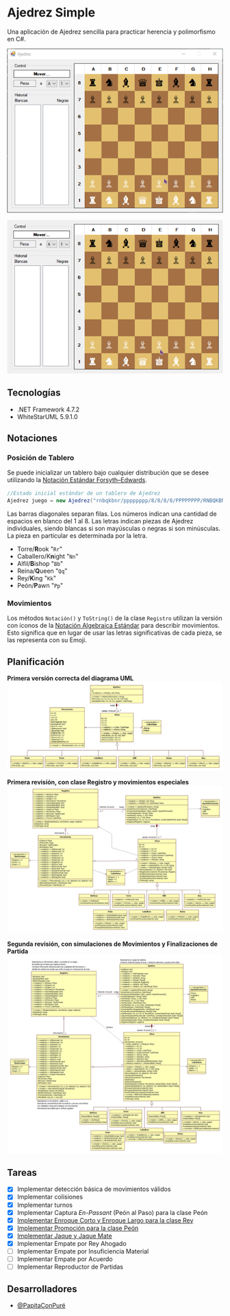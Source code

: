 # Ajedrez Simple
Una aplicación de Ajedrez sencilla para practicar herencia y polimorfismo en C#.

![Demostración de Juego](https://github.com/PapitaConPure/ajedrez-simple/blob/main/Muestras/muestra1.gif)

![Mate del Pastor](https://github.com/PapitaConPure/ajedrez-simple/blob/main/Muestras/muestra2.gif)

## Tecnologías
* .NET Framework 4.7.2
* WhiteStarUML 5.9.1.0

##  Notaciones
### Posición de Tablero
Se puede inicializar un tablero bajo cualquier distribución que se desee utilizando la [Notación Estándar Forsyth–Edwards](https://en.wikipedia.org/wiki/Forsyth%E2%80%93Edwards_Notation).
```cs
//Estado inicial estándar de un tablero de Ajedrez
Ajedrez juego = new Ajedrez("rnbqkbnr/pppppppp/8/8/8/8/PPPPPPPP/RNBQKBNR");
```
Las barras diagonales separan filas.
Los números indican una cantidad de espacios en blanco del 1 al 8.
Las letras indican piezas de Ajedrez individuales, siendo blancas si son mayúsculas o negras si son minúsculas. La pieza en particular es determinada por la letra.
* Torre/**R**ook "`Rr`"
* Caballero/K**n**ight "`Nn`"
* Alfil/**B**ishop "`Bb`"
* Reina/**Q**ueen "`Qq`"
* Rey/**K**ing "`Kk`"
* Peón/**P**awn "`Pp`"

### Movimientos
Los métodos `Notación()` y `ToString()` de la clase `Registro` utilizan la versión con íconos de la [Notación Algebraica Estándar](https://en.wikipedia.org/wiki/Algebraic_notation_(chess)) para describir movimientos.
Esto significa que en lugar de usar las letras significativas de cada pieza, se las representa con su Emoji.

## Planificación
**Primera versión correcta del diagrama UML**
![UML 1](https://github.com/PapitaConPure/ajedrez-simple/blob/main/Planificación/v1.jpg)

**Primera revisión, con clase Registro y movimientos especiales**
![UML 2](https://github.com/PapitaConPure/ajedrez-simple/blob/main/Planificación/v2.jpg)

**Segunda revisión, con simulaciones de Movimientos y Finalizaciones de Partida**
![UML 3](https://github.com/PapitaConPure/ajedrez-simple/blob/main/Planificación/v3.jpg)

## Tareas
* [X] Implementar detección básica de movimientos válidos
* [X] Implementar colisiones
* [X] Implementar turnos
* [X] Implementar Captura _En-Passant_ (Peón al Paso) para la clase Peón
* [X] [Implementar Enroque Corto y Enroque Largo para la clase Rey](https://github.com/PapitaConPure/ajedrez-simple/issues/1)
* [X] [Implementar Promoción para la clase Peón](https://github.com/PapitaConPure/ajedrez-simple/issues/2)
* [X] [Implementar Jaque y Jaque Mate](https://github.com/PapitaConPure/ajedrez-simple/issues/3)
* [X] Implementar Empate por Rey Ahogado
* [ ] Implementar Empate por Insuficiencia Material
* [ ] Implementar Empate por Acuerdo
* [ ] Implementar Reproductor de Partidas

## Desarrolladores
* [@PapitaConPuré](https://github.com/PapitaConPure)
